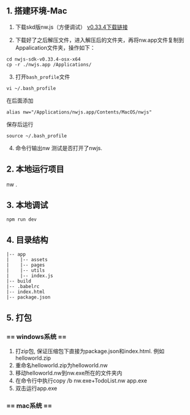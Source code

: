 ## 1. 搭建环境-Mac

1. 下载skd版nw.js（方便调试） [v0.33.4下载链接](https://nwjs.io/blog/v0.33.4/)

2. 下载好了之后解压文件，进入解压后的文件夹，再将nw.app文件复制到Appalication文件夹，操作如下：
```shell
cd nwjs-sdk-v0.33.4-osx-x64
cp -r ./nwjs.app /Applications/
```

3. 打开`bash_profile`文件
```shell
vi ~/.bash_profile
```

在后面添加
```shell
alias nw="/Applications/nwjs.app/Contents/MacOS/nwjs" 
```

保存后运行
```shell
source ~/.bash_profile
```

4. 命令行输出nw 测试是否打开了nwjs.

## 2. 本地运行项目

nw .

## 3. 本地调试
```
npm run dev
```

## 4. 目录结构

```
|-- app
|    |-- assets
|    |-- pages
|    |-- utils
|    |-- index.js
|-- build
|-- .babelrc
|-- index.html
|-- package.json
```

## 5. 打包

### == windows系统 ==

1. 打zip包, 保证压缩包下直接为package.json和index.html. 例如helloworld.zip
2. 重命名helloworld.zip为helloworld.nw
3. 移动helloworld.nw到nw.exe所在的文件夹内
4. 在命令行中执行copy /b nw.exe+TodoList.nw app.exe
5. 双击运行app.exe

### == mac系统 ==



